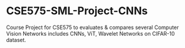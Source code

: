 # CSE575-SML-Project-CNNs
Course Project for CSE575 to evaluates &amp; compares several Computer Vision Networks includes CNNs, ViT, Wavelet Networks on CIFAR-10 dataset.
